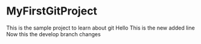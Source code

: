 # MyFirstGitProject
This is the sample project to learn about git
Hello This is the new added line
Now this the develop branch changes